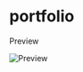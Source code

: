 # portfolio
Preview

![Preview](https://ik.imagekit.io/szmsjvyny/Tanmoy.png?updatedAt=1745186266370)
